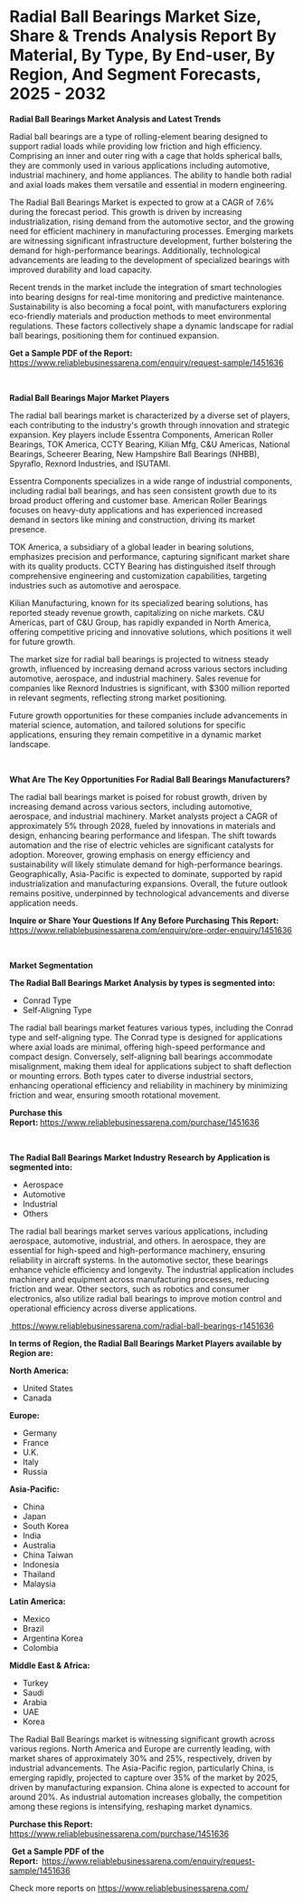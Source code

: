 <p><h1>Radial Ball Bearings Market Size, Share & Trends Analysis Report By Material, By Type, By End-user, By Region, And Segment Forecasts, 2025 - 2032</h1></p><p><strong>Radial Ball Bearings Market Analysis and Latest Trends</strong></p>
<p><p>Radial ball bearings are a type of rolling-element bearing designed to support radial loads while providing low friction and high efficiency. Comprising an inner and outer ring with a cage that holds spherical balls, they are commonly used in various applications including automotive, industrial machinery, and home appliances. The ability to handle both radial and axial loads makes them versatile and essential in modern engineering.</p><p>The Radial Ball Bearings Market is expected to grow at a CAGR of 7.6% during the forecast period. This growth is driven by increasing industrialization, rising demand from the automotive sector, and the growing need for efficient machinery in manufacturing processes. Emerging markets are witnessing significant infrastructure development, further bolstering the demand for high-performance bearings. Additionally, technological advancements are leading to the development of specialized bearings with improved durability and load capacity.</p><p>Recent trends in the market include the integration of smart technologies into bearing designs for real-time monitoring and predictive maintenance. Sustainability is also becoming a focal point, with manufacturers exploring eco-friendly materials and production methods to meet environmental regulations. These factors collectively shape a dynamic landscape for radial ball bearings, positioning them for continued expansion.</p></p>
<p><strong>Get a Sample PDF of the Report:&nbsp;</strong> <a href="https://www.reliablebusinessarena.com/enquiry/request-sample/1451636?utm_campaign=3535&utm_medium=2&utm_source=Github&utm_content=ia&utm_term=09042025&utm_id=radial-ball-bearings">https://www.reliablebusinessarena.com/enquiry/request-sample/1451636</a></p>
<p>&nbsp;</p>
<p><strong>Radial Ball Bearings Major Market Players</strong></p>
<p><p>The radial ball bearings market is characterized by a diverse set of players, each contributing to the industry's growth through innovation and strategic expansion. Key players include Essentra Components, American Roller Bearings, TOK America, CCTY Bearing, Kilian Mfg, C&U Americas, National Bearings, Scheerer Bearing, New Hampshire Ball Bearings (NHBB), Spyraflo, Rexnord Industries, and ISUTAMI.</p><p>Essentra Components specializes in a wide range of industrial components, including radial ball bearings, and has seen consistent growth due to its broad product offering and customer base. American Roller Bearings focuses on heavy-duty applications and has experienced increased demand in sectors like mining and construction, driving its market presence.</p><p>TOK America, a subsidiary of a global leader in bearing solutions, emphasizes precision and performance, capturing significant market share with its quality products. CCTY Bearing has distinguished itself through comprehensive engineering and customization capabilities, targeting industries such as automotive and aerospace.</p><p>Kilian Manufacturing, known for its specialized bearing solutions, has reported steady revenue growth, capitalizing on niche markets. C&U Americas, part of C&U Group, has rapidly expanded in North America, offering competitive pricing and innovative solutions, which positions it well for future growth.</p><p>The market size for radial ball bearings is projected to witness steady growth, influenced by increasing demand across various sectors including automotive, aerospace, and industrial machinery. Sales revenue for companies like Rexnord Industries is significant, with $300 million reported in relevant segments, reflecting strong market positioning.</p><p>Future growth opportunities for these companies include advancements in material science, automation, and tailored solutions for specific applications, ensuring they remain competitive in a dynamic market landscape.</p></p>
<p>&nbsp;</p>
<p><strong>What Are The Key Opportunities For Radial Ball Bearings Manufacturers?</strong></p>
<p><p>The radial ball bearings market is poised for robust growth, driven by increasing demand across various sectors, including automotive, aerospace, and industrial machinery. Market analysts project a CAGR of approximately 5% through 2028, fueled by innovations in materials and design, enhancing bearing performance and lifespan. The shift towards automation and the rise of electric vehicles are significant catalysts for adoption. Moreover, growing emphasis on energy efficiency and sustainability will likely stimulate demand for high-performance bearings. Geographically, Asia-Pacific is expected to dominate, supported by rapid industrialization and manufacturing expansions. Overall, the future outlook remains positive, underpinned by technological advancements and diverse application needs.</p></p>
<p><strong>Inquire or Share Your Questions If Any Before Purchasing This Report:</strong> <a href="https://www.reliablebusinessarena.com/enquiry/pre-order-enquiry/1451636?utm_campaign=3535&utm_medium=2&utm_source=Github&utm_content=ia&utm_term=09042025&utm_id=radial-ball-bearings">https://www.reliablebusinessarena.com/enquiry/pre-order-enquiry/1451636</a></p>
<p>&nbsp;</p>
<p><strong>Market Segmentation</strong></p>
<p><strong>The Radial Ball Bearings Market Analysis by types is segmented into:</strong></p>
<p><ul><li>Conrad Type</li><li>Self-Aligning Type</li></ul></p>
<p><p>The radial ball bearings market features various types, including the Conrad type and self-aligning type. The Conrad type is designed for applications where axial loads are minimal, offering high-speed performance and compact design. Conversely, self-aligning ball bearings accommodate misalignment, making them ideal for applications subject to shaft deflection or mounting errors. Both types cater to diverse industrial sectors, enhancing operational efficiency and reliability in machinery by minimizing friction and wear, ensuring smooth rotational movement.</p></p>
<p><strong>Purchase this Report:&nbsp;</strong><a href="https://www.reliablebusinessarena.com/purchase/1451636?utm_campaign=3535&utm_medium=2&utm_source=Github&utm_content=ia&utm_term=09042025&utm_id=radial-ball-bearings">https://www.reliablebusinessarena.com/purchase/1451636</a></p>
<p>&nbsp;</p>
<p><strong>The Radial Ball Bearings Market Industry Research by Application is segmented into:</strong></p>
<p><ul><li>Aerospace</li><li>Automotive</li><li>Industrial</li><li>Others</li></ul></p>
<p><p>The radial ball bearings market serves various applications, including aerospace, automotive, industrial, and others. In aerospace, they are essential for high-speed and high-performance machinery, ensuring reliability in aircraft systems. In the automotive sector, these bearings enhance vehicle efficiency and longevity. The industrial application includes machinery and equipment across manufacturing processes, reducing friction and wear. Other sectors, such as robotics and consumer electronics, also utilize radial ball bearings to improve motion control and operational efficiency across diverse applications.</p></p>
<p><a href="https://www.reliablebusinessarena.com/radial-ball-bearings-r1451636?utm_campaign=3535&utm_medium=2&utm_source=Github&utm_content=ia&utm_term=09042025&utm_id=radial-ball-bearings">&nbsp;https://www.reliablebusinessarena.com/radial-ball-bearings-r1451636</a></p>
<p><strong>In terms of Region, the Radial Ball Bearings Market Players available by Region are:</strong></p>
<p>
    <p> <strong> North America: </strong>
        <ul>
            <li>United States</li>
            <li>Canada</li>
        </ul>
        </p> 
    <p> <strong> Europe: </strong>
        <ul>
            <li>Germany</li>
            <li>France</li>
            <li>U.K.</li>
            <li>Italy</li>
            <li>Russia</li>
        </ul>
        </p> 
    <p> <strong> Asia-Pacific: </strong>
        <ul>
            <li>China</li>
            <li>Japan</li>
            <li>South Korea</li>
            <li>India</li>
            <li>Australia</li>
            <li>China Taiwan</li>
            <li>Indonesia</li>
            <li>Thailand</li>
            <li>Malaysia</li>
        </ul>
        </p> 
    <p> <strong> Latin America: </strong>
        <ul>
            <li>Mexico</li>
            <li>Brazil</li>
            <li>Argentina Korea</li>
            <li>Colombia</li>
        </ul>
        </p> 
    <p> <strong> Middle East & Africa: </strong>
        <ul>
            <li>Turkey</li>
            <li>Saudi</li>
            <li>Arabia</li>
            <li>UAE</li>
            <li>Korea</li>
        </ul>
    </p>
    </p>
<p><p>The Radial Ball Bearings market is witnessing significant growth across various regions. North America and Europe are currently leading, with market shares of approximately 30% and 25%, respectively, driven by industrial advancements. The Asia-Pacific region, particularly China, is emerging rapidly, projected to capture over 35% of the market by 2025, driven by manufacturing expansion. China alone is expected to account for around 20%. As industrial automation increases globally, the competition among these regions is intensifying, reshaping market dynamics.</p></p>
<p><strong>Purchase this Report: </strong><a href="https://www.reliablebusinessarena.com/purchase/1451636?utm_campaign=3535&utm_medium=2&utm_source=Github&utm_content=ia&utm_term=09042025&utm_id=radial-ball-bearings">https://www.reliablebusinessarena.com/purchase/1451636</a></p>
<p>&nbsp;<strong>Get a Sample PDF of the Report:&nbsp;&nbsp;</strong><a href="https://www.reliablebusinessarena.com/enquiry/request-sample/1451636?utm_campaign=3535&utm_medium=2&utm_source=Github&utm_content=ia&utm_term=09042025&utm_id=radial-ball-bearings">https://www.reliablebusinessarena.com/enquiry/request-sample/1451636</a></p>
<p><strong></strong></p>
<p>Check more reports on <a href="https://www.reliablebusinessarena.com/?utm_campaign=3535&utm_medium=2&utm_source=Github&utm_content=ia&utm_term=09042025&utm_id=radial-ball-bearings">https://www.reliablebusinessarena.com/</a></p>